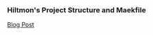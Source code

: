 ### Hiltmon's Project Structure and Maekfile
[Blog Post](http://hiltmon.com/blog/2013/07/03/a-simple-c-plus-plus-project-structure/)

